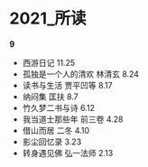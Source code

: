 # 2021_所读

**9**
- 西游日记 11.25
- 孤独是一个人的清欢 林清玄 8.24
- 读书与生活 贾平凹等 8.17
- 纳闷集 匡扶 8.7
- 竹久梦二书与诗  6.12
- 我当道士那些年 前三卷 4.28
- 借山而居 二冬 4.10
- 影尘回忆录 3.23
- 转身遇见佛 弘一法师 2.13
